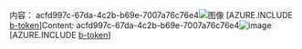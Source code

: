 <span data-ttu-id="e6491-101">内容： acfd997c-67da-4c2b-b69e-7007a76c76e4![图像](8eca8a6c-fb8c-40f9-bc31-6d662d113289.png)
[AZURE.INCLUDE [b-token](06e0709d-5f26-42a8-97a1-b738f6f50143.md)]</span><span class="sxs-lookup"><span data-stu-id="e6491-101">Content: acfd997c-67da-4c2b-b69e-7007a76c76e4![image](8eca8a6c-fb8c-40f9-bc31-6d662d113289.png)
[AZURE.INCLUDE [b-token](06e0709d-5f26-42a8-97a1-b738f6f50143.md)]</span></span>
